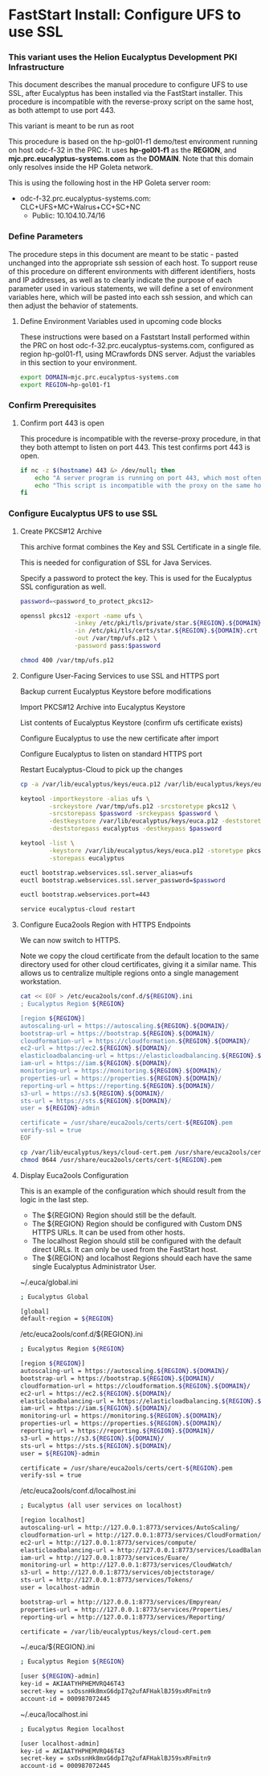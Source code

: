 # FastStart Install: Configure UFS to use SSL
### This variant uses the Helion Eucalyptus Development PKI Infrastructure

This document describes the manual procedure to configure UFS to use SSL, after Eucalyptus has been
installed via the FastStart installer. This procedure is incompatible with the reverse-proxy script
on the same host, as both attempt to use port 443.

This variant is meant to be run as root

This procedure is based on the hp-gol01-f1 demo/test environment running on host odc-f-32 in the PRC.
It uses **hp-gol01-f1** as the **REGION**, and **mjc.prc.eucalyptus-systems.com** as the **DOMAIN**.
Note that this domain only resolves inside the HP Goleta network.

This is using the following host in the HP Goleta server room:
- odc-f-32.prc.eucalyptus-systems.com: CLC+UFS+MC+Walrus+CC+SC+NC
  - Public: 10.104.10.74/16

### Define Parameters

The procedure steps in this document are meant to be static - pasted unchanged into the appropriate
ssh session of each host. To support reuse of this procedure on different environments with
different identifiers, hosts and IP addresses, as well as to clearly indicate the purpose of each
parameter used in various statements, we will define a set of environment variables here, which
will be pasted into each ssh session, and which can then adjust the behavior of statements.

1. Define Environment Variables used in upcoming code blocks

    These instructions were based on a Faststart Install performed within the PRC on host
    odc-f-32.prc.eucalyptus-systems.com, configured as region hp-gol01-f1, using MCrawfords
    DNS server. Adjust the variables in this section to your environment.

    ```bash
    export DOMAIN=mjc.prc.eucalyptus-systems.com
    export REGION=hp-gol01-f1
    ```

### Confirm Prerequisites

1. Confirm port 443 is open

    This procedure is incompatible with the reverse-proxy procedure, in that they both attempt to
    listen on port 443. This test confirms port 443 is open.

    ```bash
    if nc -z $(hostname) 443 &> /dev/null; then
        echo "A server program is running on port 443, which most often means the proxy script may have been run"
        echo "This script is incompatible with the proxy on the same host"
    fi
    ```

### Configure Eucalyptus UFS to use SSL

1. Create PKCS#12 Archive

    This archive format combines the Key and SSL Certificate in a single file.

    This is needed for configuration of SSL for Java Services.

    Specify a password to protect the key. This is used for the Eucalyptus SSL configuration as well.

    ```bash
    password=<password_to_protect_pkcs12>

    openssl pkcs12 -export -name ufs \
                   -inkey /etc/pki/tls/private/star.${REGION}.${DOMAIN}.key \
                   -in /etc/pki/tls/certs/star.${REGION}.${DOMAIN}.crt \
                   -out /var/tmp/ufs.p12 \
                   -password pass:$password

    chmod 400 /var/tmp/ufs.p12
    ```

2. Configure User-Facing Services to use SSL and HTTPS port

    Backup current Eucalyptus Keystore before modifications

    Import PKCS#12 Archive into Eucalyptus Keystore

    List contents of Eucalyptus Keystore (confirm ufs certificate exists)

    Configure Eucalyptus to use the new certificate after import

    Configure Eucalyptus to listen on standard HTTPS port

    Restart Eucalyptus-Cloud to pick up the changes

    ```bash
    cp -a /var/lib/eucalyptus/keys/euca.p12 /var/lib/eucalyptus/keys/euca-$(date +%Y%m%d-%H%M).p12

    keytool -importkeystore -alias ufs \
            -srckeystore /var/tmp/ufs.p12 -srcstoretype pkcs12 \
            -srcstorepass $password -srckeypass $password \
            -destkeystore /var/lib/eucalyptus/keys/euca.p12 -deststoretype pkcs12 \
            -deststorepass eucalyptus -destkeypass $password

    keytool -list \
            -keystore /var/lib/eucalyptus/keys/euca.p12 -storetype pkcs12 \
            -storepass eucalyptus

    euctl bootstrap.webservices.ssl.server_alias=ufs
    euctl bootstrap.webservices.ssl.server_password=$password

    euctl bootstrap.webservices.port=443

    service eucalyptus-cloud restart
    ```

3. Configure Euca2ools Region with HTTPS Endpoints

    We can now switch to HTTPS.

    Note we copy the cloud certificate from the default location to the same directory used for
    other cloud certificates, giving it a similar name. This allows us to centralize multiple
    regions onto a single management workstation.

    ```bash
    cat << EOF > /etc/euca2ools/conf.d/${REGION}.ini
    ; Eucalyptus Region ${REGION}

    [region ${REGION}]
    autoscaling-url = https://autoscaling.${REGION}.${DOMAIN}/
    bootstrap-url = https://bootstrap.${REGION}.${DOMAIN}/
    cloudformation-url = https://cloudformation.${REGION}.${DOMAIN}/
    ec2-url = https://ec2.${REGION}.${DOMAIN}/
    elasticloadbalancing-url = https://elasticloadbalancing.${REGION}.${DOMAIN}/
    iam-url = https://iam.${REGION}.${DOMAIN}/
    monitoring-url = https://monitoring.${REGION}.${DOMAIN}/
    properties-url = https://properties.${REGION}.${DOMAIN}/
    reporting-url = https://reporting.${REGION}.${DOMAIN}/
    s3-url = https://s3.${REGION}.${DOMAIN}/
    sts-url = https://sts.${REGION}.${DOMAIN}/
    user = ${REGION}-admin

    certificate = /usr/share/euca2ools/certs/cert-${REGION}.pem
    verify-ssl = true
    EOF

    cp /var/lib/eucalyptus/keys/cloud-cert.pem /usr/share/euca2ools/certs/cert-${REGION}.pem
    chmod 0644 /usr/share/euca2ools/certs/cert-${REGION}.pem
    ```

4. Display Euca2ools Configuration

    This is an example of the configuration which should result from the logic in the last step.

    * The ${REGION} Region should still be the default.
    * The ${REGION} Region should be configured with Custom DNS HTTPS URLs. It can be used from
      other hosts.
    * The localhost Region should still be configured with the default direct URLs. It can only
      be used from the FastStart host.
    * The ${REGION} and localhost Regions should each have the same single Eucalyptus Administrator
      User.

    ~/.euca/global.ini
    ```bash
    ; Eucalyptus Global

    [global]
    default-region = ${REGION}
    ```

    /etc/euca2ools/conf.d/${REGION}.ini
    ```bash
    ; Eucalyptus Region ${REGION}

    [region ${REGION}]
    autoscaling-url = https://autoscaling.${REGION}.${DOMAIN}/
    bootstrap-url = https://bootstrap.${REGION}.${DOMAIN}/
    cloudformation-url = https://cloudformation.${REGION}.${DOMAIN}/
    ec2-url = https://ec2.${REGION}.${DOMAIN}/
    elasticloadbalancing-url = https://elasticloadbalancing.${REGION}.${DOMAIN}/
    iam-url = https://iam.${REGION}.${DOMAIN}/
    monitoring-url = https://monitoring.${REGION}.${DOMAIN}/
    properties-url = https://properties.${REGION}.${DOMAIN}/
    reporting-url = https://reporting.${REGION}.${DOMAIN}/
    s3-url = https://s3.${REGION}.${DOMAIN}/
    sts-url = https://sts.${REGION}.${DOMAIN}/
    user = ${REGION}-admin

    certificate = /usr/share/euca2ools/certs/cert-${REGION}.pem
    verify-ssl = true
    ```

    /etc/euca2ools/conf.d/localhost.ini
    ```bash
    ; Eucalyptus (all user services on localhost)

    [region localhost]
    autoscaling-url = http://127.0.0.1:8773/services/AutoScaling/
    cloudformation-url = http://127.0.0.1:8773/services/CloudFormation/
    ec2-url = http://127.0.0.1:8773/services/compute/
    elasticloadbalancing-url = http://127.0.0.1:8773/services/LoadBalancing/
    iam-url = http://127.0.0.1:8773/services/Euare/
    monitoring-url = http://127.0.0.1:8773/services/CloudWatch/
    s3-url = http://127.0.0.1:8773/services/objectstorage/
    sts-url = http://127.0.0.1:8773/services/Tokens/
    user = localhost-admin

    bootstrap-url = http://127.0.0.1:8773/services/Empyrean/
    properties-url = http://127.0.0.1:8773/services/Properties/
    reporting-url = http://127.0.0.1:8773/services/Reporting/

    certificate = /var/lib/eucalyptus/keys/cloud-cert.pem
    ```

    ~/.euca/${REGION}.ini
    ```bash
    ; Eucalyptus Region ${REGION}

    [user ${REGION}-admin]
    key-id = AKIAATYHPHEMVRQ46T43
    secret-key = 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
    account-id = 000987072445
    ```

    ~/.euca/localhost.ini
    ```bash
    ; Eucalyptus Region localhost

    [user localhost-admin]
    key-id = AKIAATYHPHEMVRQ46T43
    secret-key = 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
    account-id = 000987072445
    ```

